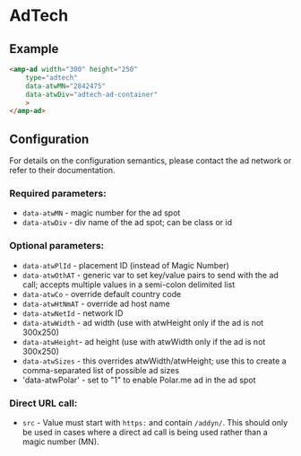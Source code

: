 <!---
Copyright 2015 The AMP HTML Authors. All Rights Reserved.

Licensed under the Apache License, Version 2.0 (the "License");
you may not use this file except in compliance with the License.
You may obtain a copy of the License at

      http://www.apache.org/licenses/LICENSE-2.0

Unless required by applicable law or agreed to in writing, software
distributed under the License is distributed on an "AS-IS" BASIS,
WITHOUT WARRANTIES OR CONDITIONS OF ANY KIND, either express or implied.
See the License for the specific language governing permissions and
limitations under the License.
-->

# AdTech

## Example

```html
<amp-ad width="300" height="250"
    type="adtech"
    data-atwMN="2842475"
    data-atwDiv="adtech-ad-container"
    >
</amp-ad>
```

## Configuration

For details on the configuration semantics, please contact the ad network or refer to their documentation. 

### Required parameters:

* `data-atwMN` - magic number for the ad spot
* `data-atwDiv` - div name of the ad spot; can be class or id

### Optional parameters:

* `data-atwPlId` - placement ID (instead of Magic Number)
* `data-atwOthAT` - generic var to set key/value pairs to send with the ad call; accepts multiple values in a semi-colon delimited list
* `data-atwCo` - override default country code
* `data-atwHtNmAT` - override ad host name
* `data-atwNetId` - network ID
* `data-atwWidth` - ad width (use with atwHeight only if the ad is not 300x250)
* `data-atwHeight`- ad height (use with atwWidth only if the ad is not 300x250)
* `data-atwSizes` - this overrides atwWidth/atwHeight; use this to create a comma-separated list of possible ad sizes
* 'data-atwPolar' - set to "1" to enable Polar.me ad in the ad spot

### Direct URL call:

* `src` - Value must start with `https:` and contain `/addyn/`.  This should only be used in cases where a direct ad call is being used rather than a magic number (MN).

